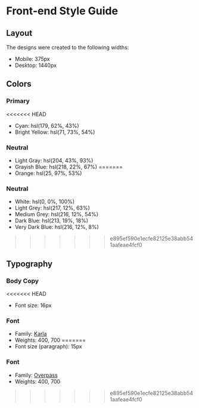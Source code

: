 # Front-end Style Guide

## Layout

The designs were created to the following widths:

- Mobile: 375px
- Desktop: 1440px

## Colors

### Primary

<<<<<<< HEAD
- Cyan: hsl(179, 62%, 43%)
- Bright Yellow: hsl(71, 73%, 54%)

### Neutral

- Light Gray: hsl(204, 43%, 93%)
- Grayish Blue: hsl(218, 22%, 67%)
=======
- Orange: hsl(25, 97%, 53%)

### Neutral

- White: hsl(0, 0%, 100%)
- Light Grey: hsl(217, 12%, 63%)
- Medium Grey: hsl(216, 12%, 54%)
- Dark Blue: hsl(213, 19%, 18%)
- Very Dark Blue: hsl(216, 12%, 8%)
>>>>>>> e895ef590e1ecfe82125e38abb541aafeae4fcf0

## Typography

### Body Copy

<<<<<<< HEAD
- Font size: 16px

### Font

- Family: [Karla](https://fonts.google.com/specimen/Karla)
- Weights: 400, 700
=======
- Font size (paragraph): 15px

### Font

- Family: [Overpass](https://fonts.google.com/specimen/Overpass)
- Weights: 400, 700
>>>>>>> e895ef590e1ecfe82125e38abb541aafeae4fcf0
